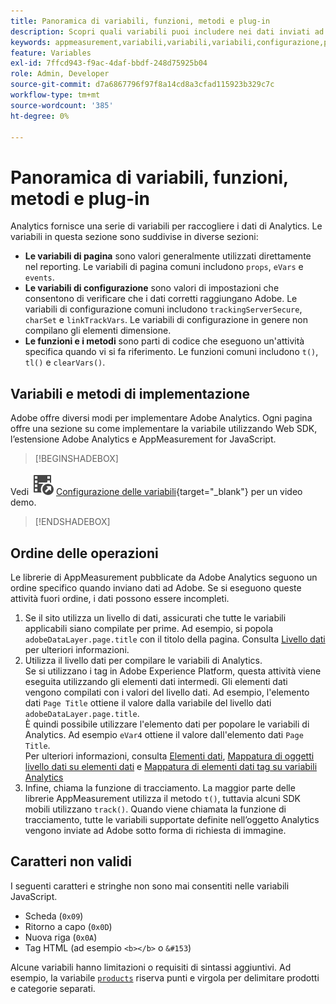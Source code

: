 ```yaml
---
title: Panoramica di variabili, funzioni, metodi e plug-in
description: Scopri quali variabili puoi includere nei dati inviati ad Adobe per migliorare la generazione di rapporti.
keywords: appmeasurement,variabili,variabili,variabili,configurazione,pagina,implementazione
feature: Variables
exl-id: 7ffcd943-f9ac-4daf-bbdf-248d75925b04
role: Admin, Developer
source-git-commit: d7a6867796f97f8a14cd8a3cfad115923b329c7c
workflow-type: tm+mt
source-wordcount: '385'
ht-degree: 0%

---
```


# Panoramica di variabili, funzioni, metodi e plug-in

Analytics fornisce una serie di variabili per raccogliere i dati di Analytics. Le variabili in questa sezione sono suddivise in diverse sezioni:

* **Le variabili di pagina** sono valori generalmente utilizzati direttamente nel reporting. Le variabili di pagina comuni includono `props`, `eVars` e `events`.
* **Le variabili di configurazione** sono valori di impostazioni che consentono di verificare che i dati corretti raggiungano Adobe. Le variabili di configurazione comuni includono `trackingServerSecure`, `charSet` e `linkTrackVars`. Le variabili di configurazione in genere non compilano gli elementi dimensione.
* **Le funzioni e i metodi** sono parti di codice che eseguono un&#39;attività specifica quando vi si fa riferimento. Le funzioni comuni includono `t()`, `tl()` e `clearVars()`.

## Variabili e metodi di implementazione

Adobe offre diversi modi per implementare Adobe Analytics. Ogni pagina offre una sezione su come implementare la variabile utilizzando Web SDK, l’estensione Adobe Analytics e AppMeasurement for JavaScript.


>[!BEGINSHADEBOX]

Vedi ![VideoCheckedOut](/help/assets/icons/VideoCheckedOut.svg) [Configurazione delle variabili](https://video.tv.adobe.com/v/28755?quality=12&learn=on){target="_blank"} per un video demo.

>[!ENDSHADEBOX]


## Ordine delle operazioni

Le librerie di AppMeasurement pubblicate da Adobe Analytics seguono un ordine specifico quando inviano dati ad Adobe. Se si eseguono queste attività fuori ordine, i dati possono essere incompleti.

1. Se il sito utilizza un livello di dati, assicurati che tutte le variabili applicabili siano compilate per prime. Ad esempio, si popola `adobeDataLayer.page.title` con il titolo della pagina. Consulta [Livello dati](../prepare/data-layer.md) per ulteriori informazioni.
2. Utilizza il livello dati per compilare le variabili di Analytics. <br/>Se si utilizzano i tag in Adobe Experience Platform, questa attività viene eseguita utilizzando gli elementi dati intermedi. Gli elementi dati vengono compilati con i valori del livello dati. Ad esempio, l&#39;elemento dati `Page Title` ottiene il valore dalla variabile del livello dati `adobeDataLayer.page.title`. <br/>È quindi possibile utilizzare l&#39;elemento dati per popolare le variabili di Analytics. Ad esempio `eVar4` ottiene il valore dall&#39;elemento dati `Page Title`. <br/>Per ulteriori informazioni, consulta [Elementi dati](https://experienceleague.adobe.com/docs/experience-platform/tags/ui/data-elements.html?lang=it), [Mappatura di oggetti livello dati su elementi dati](../launch/layer-to-elements.md) e [Mappatura di elementi dati tag su variabili Analytics](../launch/elements-to-variable.md)
3. Infine, chiama la funzione di tracciamento. La maggior parte delle librerie AppMeasurement utilizza il metodo `t()`, tuttavia alcuni SDK mobili utilizzano `track()`. Quando viene chiamata la funzione di tracciamento, tutte le variabili supportate definite nell’oggetto Analytics vengono inviate ad Adobe sotto forma di richiesta di immagine.

## Caratteri non validi

I seguenti caratteri e stringhe non sono mai consentiti nelle variabili JavaScript.

* Scheda (`0x09`)
* Ritorno a capo (`0x0D`)
* Nuova riga (`0x0A`)
* Tag HTML (ad esempio `<b></b>` o `&#153`)

Alcune variabili hanno limitazioni o requisiti di sintassi aggiuntivi. Ad esempio, la variabile [`products`](page-vars/products.md) riserva punti e virgola per delimitare prodotti e categorie separati.

